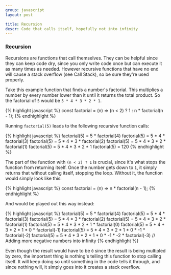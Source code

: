 ```yaml
---
group: javascript
layout: post

title: Recursion
descr: Code that calls itself, hopefully not into infinity
---
```


### Recursion

Recursions are functions that call themselves. They can be helpful since they can keep code dry, since you only write code once but can execute it as many times as needed. However recursive functions that have no end will cause a stack overflow (see Call Stack), so be sure they're used properly.

Take this example function that finds a number's factorial. This multiplies a number by every number lower than it until it returns the total product. So the factorial of `5` would be `5 * 4 * 3 * 2 * 1`.

{% highlight javascript %}
const factorial = (n) => (n < 2) ? 1 : n * factorial(n - 1);
{% endhighlight %}

Running `factorial(5)` leads to the following recursive function calls:

{% highlight javascript %}
factorial(5) = 5 * factorial(4)
factorial(5) = 5 * 4 * factorial(3)
factorial(5) = 5 * 4 * 3 * factorial(2)
factorial(5) = 5 * 4 * 3 * 2 * factorial(1)
factorial(5) = 5 * 4 * 3 * 2 * 1
factorial(5) = 120
{% endhighlight %}

The part of the function with `(n < 2) ? 1` is crucial, since it's what stops the function from returning itself. Once the number gets down to `1`, it simply returns that without calling itself, stopping the loop. Without it, the function would simply look like this:

{% highlight javascript %}
const factorial = (n) => n * factorial(n - 1);
{% endhighlight %}

And would be played out this way instead:

{% highlight javascript %}
factorial(5) = 5 * factorial(4)
factorial(5) = 5 * 4 * factorial(3)
factorial(5) = 5 * 4 * 3 * factorial(2)
factorial(5) = 5 * 4 * 3 * 2 * factorial(1)
factorial(5) = 5 * 4 * 3 * 2 * 1 * factorial(0)
factorial(5) = 5 * 4 * 3 * 2 * 1 * 0 * factorial(-1)
factorial(5) = 5 * 4 * 3 * 2 * 1 * 0 * -1 * factorial(-2)
factorial(5) = 5 * 4 * 3 * 2 * 1 * 0 * -1 * -2 * factorial(-3)
// Adding more negative numbers into infinity
{% endhighlight %}

Even though the result would have to be `0` since the result is being multipled by zero, the important thing is nothing's telling this function to stop calling itself. It will keep doing so until something in the code tells it through, and since nothing will, it simply goes into it creates a stack overflow.
